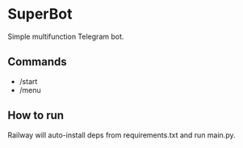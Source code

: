 # SuperBot
Simple multifunction Telegram bot.

## Commands
- /start
- /menu

## How to run
Railway will auto-install deps from requirements.txt and run main.py.
